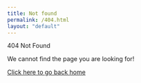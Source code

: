 ```yaml
---
title: Not found
permalink: /404.html
layout: "default"
---
```


404 Not Found

We cannot find the page you are looking for!

[Click here to go back home](https://docs.gec.io/)
